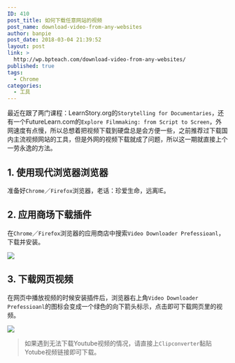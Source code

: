 ```yaml
---
ID: 410
post_title: 如何下载任意网站的视频
post_name: download-video-from-any-websites
author: banpie
post_date: 2018-03-04 21:39:52
layout: post
link: >
  http://wp.bpteach.com/download-video-from-any-websites/
published: true
tags:
  - Chrome
categories:
  - 工具
---
```

最近在跟了两门课程：LearnStory.org的`Storytelling for Documentaries`，还有一个FutureLearn.com的`Explore Filmmaking: from Script to Screen`，外网速度有点慢，所以总想着把视频下载到硬盘总是会方便一些，之前推荐过下载国内主流视频网站的工具，但是外网的视频下载就成了问题，所以这一期就直接上个一劳永逸的方法。

## 1. 使用现代浏览器浏览器

准备好`Chrome`／`Firefox`浏览</span>器，老话：珍爱生命，远离IE。

## 2. 应用商场下载插件

在`Chrome`／`Firefox`浏览器的应用商店中搜索`Video Downloader Prefessioanl`，下载并安装。

![](_image/download-video-from-any-websites/chrome-store.jpeg)  

## 3. 下载网页视频

在网页中播放视频的时候安装插件后，浏览器右上角`Video Downloader Prefessioanl`的图标会变成一个绿色的向下箭头标示，点击即可下载网页里的视频。

![](_image/download-video-from-any-websites/video-downloader.jpeg)  

> 如果遇到无法下载Youtube视频的情况，请直接上`Clipconverter`黏贴Yotube视频链接即可下载。